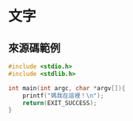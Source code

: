 # 文字
## 來源碼範例
```c
#include <stdio.h>
#include <stdlib.h>

int main(int argc, char *argv[]){
	printf("媽我在這裡！\n");
	return(EXIT_SUCCESS);
}
```
